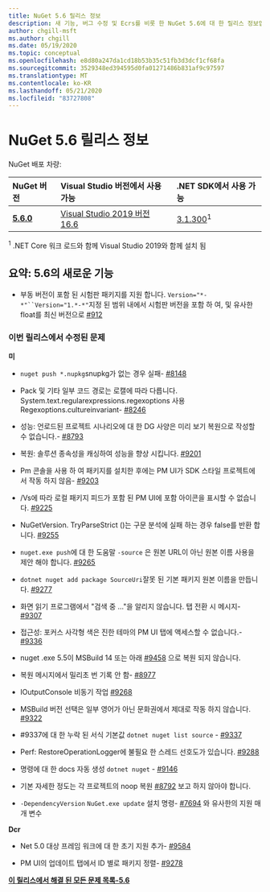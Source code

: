 ```yaml
---
title: NuGet 5.6 릴리스 정보
description: 새 기능, 버그 수정 및 Ecrs를 비롯 한 NuGet 5.6에 대 한 릴리스 정보입니다.
author: chgill-msft
ms.author: chgill
ms.date: 05/19/2020
ms.topic: conceptual
ms.openlocfilehash: e8d80a247da1cd18b53b35c51fb3d3dcf1cf68fa
ms.sourcegitcommit: 3529348ed394595d0fa01271486b831af9c97597
ms.translationtype: MT
ms.contentlocale: ko-KR
ms.lasthandoff: 05/21/2020
ms.locfileid: "83727808"
---
```

# <a name="nuget-56-release-notes"></a>NuGet 5.6 릴리스 정보

NuGet 배포 차량:

| NuGet 버전 | Visual Studio 버전에서 사용 가능| .NET SDK에서 사용 가능|
|:---|:---|:---|
| [**5.6.0**](https://nuget.org/downloads) | [Visual Studio 2019 버전 16.6](https://visualstudio.microsoft.com/downloads/) | [3.1.300](https://dotnet.microsoft.com/download/dotnet-core/3.1)<sup>1</sup> |

<sup>1</sup> .NET Core 워크 로드와 함께 Visual Studio 2019와 함께 설치 됨

## <a name="summary-whats-new-in-56"></a>요약: 5.6의 새로운 기능

* 부동 버전이 포함 된 시험판 패키지를 지원 합니다. `Version="*-*"``Version="1.*-*"`지정 된 범위 내에서 시험판 버전을 포함 하 여, 및 유사한 float를 최신 버전으로 [#912](https://github.com/NuGet/Home/issues/912)

### <a name="issues-fixed-in-this-release"></a>이번 릴리스에서 수정된 문제

**미**

* `nuget push *.nupkg`snupkg가 없는 경우 실패- [#8148](https://github.com/NuGet/Home/issues/8148)

* Pack 및 기타 일부 코드 경로는 로캘에 따라 다릅니다. System.text.regularexpressions.regexoptions 사용 Regexoptions.cultureinvariant- [#8246](https://github.com/NuGet/Home/issues/8246)

* 성능: 언로드된 프로젝트 시나리오에 대 한 DG 사양은 미리 보기 복원으로 작성할 수 없습니다.- [#8793](https://github.com/NuGet/Home/issues/8793)

* 복원: 솔루션 종속성을 캐싱하여 성능을 향상 시킵니다. [#9201](https://github.com/NuGet/Home/issues/9201)

* Pm 콘솔을 사용 하 여 패키지를 설치한 후에는 PM UI가 SDK 스타일 프로젝트에서 작동 하지 않음- [#9203](https://github.com/NuGet/Home/issues/9203)

* /Vs에 따라 로컬 패키지 피드가 포함 된 PM UI에 포함 아이콘을 표시할 수 없습니다. [#9225](https://github.com/NuGet/Home/issues/9225)

* NuGetVersion. TryParseStrict ()는 구문 분석에 실패 하는 경우 false를 반환 합니다. [#9255](https://github.com/NuGet/Home/issues/9255)

* `nuget.exe push`에 대 한 도움말 `-source` 은 원본 URL이 아닌 원본 이름 사용을 제안 해야 합니다. [#9265](https://github.com/NuGet/Home/issues/9265)

* `dotnet nuget add package SourceUri`잘못 된 기본 패키지 원본 이름을 만듭니다. [#9277](https://github.com/NuGet/Home/issues/9277)

* 화면 읽기 프로그램에서 "검색 중 ..."을 알리지 않습니다. 탭 전환 시 메시지- [#9307](https://github.com/NuGet/Home/issues/9307)

* 접근성: 포커스 사각형 색은 진한 테마의 PM UI 탭에 액세스할 수 없습니다.- [#9336](https://github.com/NuGet/Home/issues/9336)

* nuget .exe 5.5이 MSBuild 14 또는 아래 [#9458](https://github.com/NuGet/Home/issues/9458) 으로 복원 되지 않습니다.

* 복원 메시지에서 밀리초 번 기록 안 함- [#8977](https://github.com/NuGet/Home/issues/8977)

* IOutputConsole 비동기 작업 [#9268](https://github.com/NuGet/Home/issues/9268)

* MSBuild 버전 선택은 일부 영어가 아닌 문화권에서 제대로 작동 하지 않습니다. [#9322](https://github.com/NuGet/Home/issues/9322)

* #9337에 대 한 누락 된 서식 기본값 `dotnet nuget list source`  -  [#9337](https://github.com/NuGet/Home/issues/9337)

* Perf: RestoreOperationLogger에 불필요 한 스레드 선호도가 있습니다. [#9288](https://github.com/NuGet/Home/issues/9288)

* 명령에 대 한 docs 자동 생성 `dotnet nuget` - [#9146](https://github.com/NuGet/Home/issues/9146)

* 기본 자세한 정도는 각 프로젝트의 noop 복원 [#8792](https://github.com/NuGet/Home/issues/8792) 보고 하지 않아야 합니다.

* `-DependencyVersion` `NuGet.exe update` 설치 명령- [#7694](https://github.com/NuGet/Home/issues/7694) 와 유사한의 지원 매개 변수


**Dcr**

* Net 5.0 대상 프레임 워크에 대 한 초기 지원 추가- [#9584](https://github.com/NuGet/Home/issues/9584)

* PM UI의 업데이트 탭에서 ID 별로 패키지 정렬- [#9278](https://github.com/NuGet/Home/issues/9278)


**[이 릴리스에서 해결 된 모든 문제 목록-5.6](https://app.zenhub.com/workspaces/nuget-client-team-55aec9a240305cf007585881/reports/release?release=5e3b2080c4b30708e48bf9f3)**
